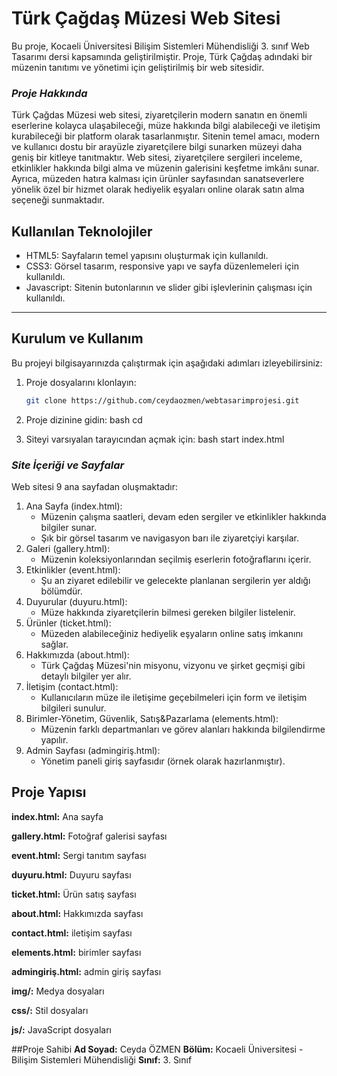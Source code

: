 # **Türk Çağdaş Müzesi Web Sitesi**
Bu proje, Kocaeli Üniversitesi Bilişim Sistemleri Mühendisliği 3. sınıf Web Tasarımı dersi kapsamında geliştirilmiştir.
Proje, Türk Çağdaş adındaki bir müzenin tanıtımı ve yönetimi için geliştirilmiş bir web sitesidir.

### *Proje Hakkında*
Türk Çağdas Müzesi web sitesi, ziyaretçilerin modern sanatın en önemli eserlerine kolayca ulaşabileceği, müze hakkında bilgi alabileceği ve iletişim kurabileceği bir platform olarak tasarlanmıştır. Sitenin temel amacı, modern ve kullanıcı dostu bir arayüzle ziyaretçilere bilgi sunarken müzeyi daha geniş bir kitleye tanıtmaktır.
Web sitesi, ziyaretçilere sergileri inceleme, etkinlikler hakkında bilgi alma ve müzenin galerisini keşfetme imkânı sunar.
Ayrıca, müzeden hatıra kalması için ürünler sayfasından sanatseverlere yönelik özel bir hizmet olarak hediyelik eşyaları online olarak satın alma seçeneği sunmaktadır.

## Kullanılan Teknolojiler
- HTML5: Sayfaların temel yapısını oluşturmak için kullanıldı.
- CSS3: Görsel tasarım, responsive yapı ve sayfa düzenlemeleri için kullanıldı.
- Javascript: Sitenin butonlarının ve slider gibi işlevlerinin çalışması için kullanıldı.
---
## Kurulum ve Kullanım
Bu projeyi bilgisayarınızda çalıştırmak için aşağıdaki adımları izleyebilirsiniz:
1. Proje dosyalarını klonlayın:
   ```bash
   git clone https://github.com/ceydaozmen/webtasarimprojesi.git
   ```
2. Proje dizinine gidin:
   bash
   cd <proje-dizini>
   
3. Siteyi varsıyalan tarayıcından açmak için:
    bash
   start index.html


### *Site İçeriği ve Sayfalar*
Web sitesi 9 ana sayfadan oluşmaktadır:

1. Ana Sayfa (index.html):
   * Müzenin çalışma saatleri, devam eden sergiler ve etkinlikler hakkında bilgiler sunar.
   * Şık bir görsel tasarım ve navigasyon barı ile ziyaretçiyi karşılar.
2. Galeri (gallery.html):
   * Müzenin koleksiyonlarından seçilmiş eserlerin fotoğraflarını içerir.
3. Etkinlikler (event.html):
   * Şu an ziyaret edilebilir ve gelecekte planlanan sergilerin yer aldığı bölümdür.
4. Duyurular (duyuru.html):
   * Müze hakkında ziyaretçilerin bilmesi gereken bilgiler listelenir.
5. Ürünler (ticket.html):
   * Müzeden alabileceğiniz hediyelik eşyaların online satış imkanını sağlar.
6. Hakkımızda (about.html):
   * Türk Çağdaş Müzesi'nin misyonu, vizyonu ve şirket geçmişi gibi detaylı bilgiler yer alır.
7. İletişim (contact.html):
   * Kullanıcıların müze ile iletişime geçebilmeleri için form ve iletişim bilgileri sunulur.
8. Birimler-Yönetim, Güvenlik, Satış&Pazarlama (elements.html):
   * Müzenin farklı departmanları ve görev alanları hakkında bilgilendirme yapılır.
9. Admin Sayfası (admingiriş.html):
   * Yönetim paneli giriş sayfasıdır (örnek olarak hazırlanmıştır).

## Proje Yapısı
**index.html:** Ana sayfa

**gallery.html:** Fotoğraf galerisi sayfası

**event.html:** Sergi tanıtım sayfası

**duyuru.html:** Duyuru sayfası

**ticket.html:** Ürün satış sayfası

**about.html:** Hakkımızda sayfası

**contact.html:** iletişim sayfası

**elements.html:** birimler sayfası

**admingiriş.html:** admin giriş sayfası

**img/:** Medya dosyaları

**css/:** Stil dosyaları

**js/:** JavaScript dosyaları


##Proje Sahibi
**Ad Soyad:** Ceyda ÖZMEN
**Bölüm:** Kocaeli Üniversitesi - Bilişim Sistemleri Mühendisliği
**Sınıf:** 3. Sınıf
